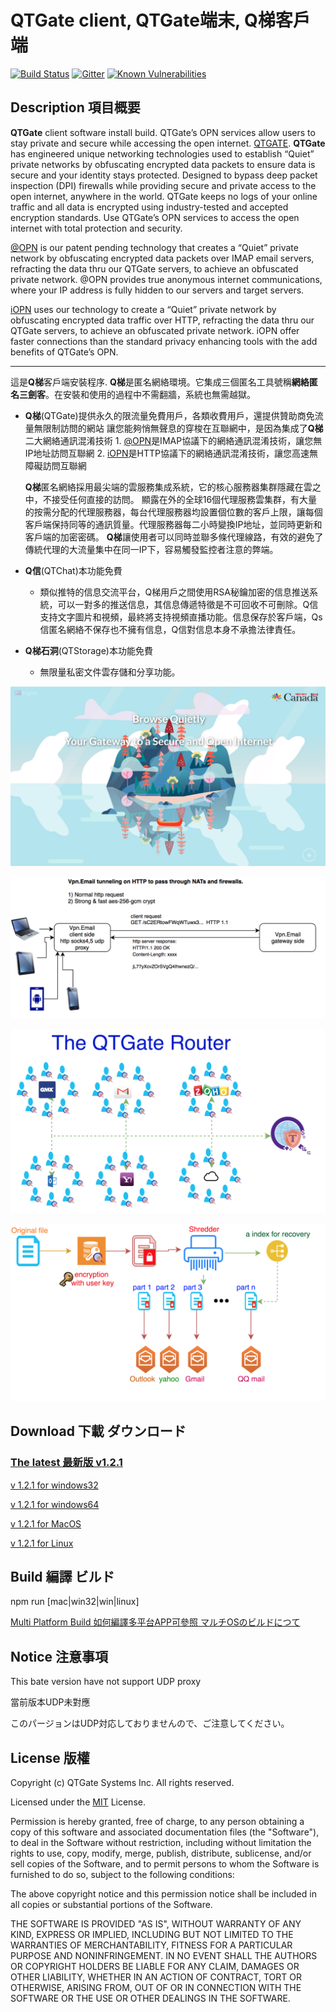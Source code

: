 # QTGate client, QTGate端末, Q梯客戶端
[![Build Status](https://travis-ci.org/QTGate/QTGate-Desktop-Client.svg?branch=master)](https://travis-ci.org/QTGate/QTGate-Desktop-Client)
[![Gitter](https://img.shields.io/badge/chat-on%20gitter-blue.svg)](https://gitter.im/QTGate/Lobby)
[![Known Vulnerabilities](https://snyk.io/test/github/qtgate/qtgate-desktop-client/badge.svg)](https://snyk.io/test/github/qtgate/qtgate-desktop-client)
## Description 項目概要

**QTGate** client software install build.
QTGate’s OPN services allow users to stay private and secure while accessing the open internet. [QTGATE](https://www.qtgate.com).
**QTGate** has engineered unique networking technologies used to establish “Quiet” private networks by obfuscating encrypted data packets to ensure data is secure and your identity stays protected. Designed to bypass deep packet inspection (DPI) firewalls while providing secure and private access to the open internet, anywhere in the world.
QTGate keeps no logs of your online traffic and all data is encrypted using industry-tested and accepted encryption standards. Use QTGate’s OPN services to access the open internet with total protection and security.

[@OPN](https://github.com/QTGate/atOPN) is our patent pending technology that creates a “Quiet” private network by obfuscating encrypted data packets over IMAP email servers, refracting the data thru our QTGate servers, to achieve an obfuscated private network. @OPN provides true anonymous internet communications, where your IP address is fully hidden to our servers and target servers.

[iOPN](https://github.com/QTGate/iOPN) uses our technology to create a “Quiet” private network by obfuscating encrypted data traffic over HTTP, refracting the data thru our QTGate servers, to achieve an obfuscated private network. iOPN offer faster connections than the standard privacy enhancing tools with the add benefits of QTGate’s OPN.

***

這是**Q梯**客戶端安裝程序.
**Q梯**是匿名網絡環境。它集成三個匿名工具號稱**網絡匿名三劍客**。在安裝和使用的過程中不需翻牆，系統也無需越獄。
- **Q梯**(QTGate)提供永久的限流量免費用戶，各類收費用戶，還提供贊助商免流量無限制訪問的網站
    讓您能夠悄無聲息的穿梭在互聯網中，是因為集成了**Q梯**二大網絡通訊混淆技術
        1. [@OPN](https://github.com/QTGate/atOPN)是IMAP協議下的網絡通訊混淆技術，讓您無IP地址訪問互聯網
        2. [iOPN](https://github.com/QTGate/iOPN)是HTTP協議下的網絡通訊混淆技術，讓您高速無障礙訪問互聯網
    
    **Q梯**匿名網絡採用最尖端的雲服務集成系統，它的核心服務器集群隱藏在雲之中，不接受任何直接的訪問。
    顯露在外的全球16個代理服務雲集群，有大量的按需分配的代理服務器，每台代理服務器均設置個位數的客戶上限，讓每個客戶端保持同等的通訊質量。代理服務器每二小時變換IP地址，並同時更新和客戶端的加密密碼。
    **Q梯**讓使用者可以同時並聯多條代理線路，有效的避免了傳統代理的大流量集中在同一IP下，容易觸發監控者注意的弊端。

- **Q信**(QTChat)本功能免費
    * 類似推特的信息交流平台，Q梯用戶之間使用RSA秘鑰加密的信息推送系統，可以一對多的推送信息，其信息傳遞特徵是不可回收不可刪除。Q信支持文字圖片和視頻，最終將支持視頻直播功能。信息保存於客戶端，Qs信匿名網絡不保存也不擁有信息，Q信對信息本身不承擔法律責任。

- **Q梯石洞**(QTStorage)本功能免費
    * 無限量私密文件雲存儲和分享功能。

![http protocol](/resources/canada150.png?raw=true)

![http protocol](/resources/vpn.email11.jpg?raw=true)

![http protocol](/resources/QTChat.png?raw=true)

![http protocol](/resources/QTStorage.png?raw=true)


## Download 下載 ダウンロード

### [The latest 最新版 v1.2.1](https://github.com/QTGate/QTGate-Desktop-Client/releases/latest/)

[v 1.2.1 for windows32](https://github.com/QTGate/QTGate-Desktop-Client/releases/download/v1.2.1/qtgate.Setup.1.2.1.ia32.exe)

[v 1.2.1 for windows64](https://github.com/QTGate/QTGate-Desktop-Client/releases/download/v1.2.1/qtgate.Setup.1.2.1.exe)

[v 1.2.1 for MacOS](https://github.com/QTGate/QTGate-Desktop-Client/releases/download/v1.2.1/qtgate-1.2.1.dmg)

[v 1.2.1 for Linux](https://github.com/QTGate/QTGate-Desktop-Client/releases/download/v1.2.1/qtgate_1.2.1_amd64.deb)



## Build 編譯 ビルド

npm run [mac|win32|win|linux]

[Multi Platform Build 如何編譯多平台APP可參照 マルチOSのビルドにつて](https://www.electron.build/multi-platform-build)

## Notice 注意事項 

This bate version have not support UDP proxy

當前版本UDP未對應

このパージョンはUDP対応しておりませんので、ご注意してください。

## License 版權 

Copyright (c) QTGate Systems Inc. All rights reserved.

Licensed under the [MIT](LICENSE) License.

Permission is hereby granted, free of charge, to any person obtaining a copy
of this software and associated documentation files (the "Software"), to deal
in the Software without restriction, including without limitation the rights
to use, copy, modify, merge, publish, distribute, sublicense, and/or sell
copies of the Software, and to permit persons to whom the Software is
furnished to do so, subject to the following conditions:

The above copyright notice and this permission notice shall be included in
all copies or substantial portions of the Software.

THE SOFTWARE IS PROVIDED "AS IS", WITHOUT WARRANTY OF ANY KIND, EXPRESS OR
IMPLIED, INCLUDING BUT NOT LIMITED TO THE WARRANTIES OF MERCHANTABILITY,
FITNESS FOR A PARTICULAR PURPOSE AND NONINFRINGEMENT. IN NO EVENT SHALL THE
AUTHORS OR COPYRIGHT HOLDERS BE LIABLE FOR ANY CLAIM, DAMAGES OR OTHER
LIABILITY, WHETHER IN AN ACTION OF CONTRACT, TORT OR OTHERWISE, ARISING FROM,
OUT OF OR IN CONNECTION WITH THE SOFTWARE OR THE USE OR OTHER DEALINGS IN
THE SOFTWARE.